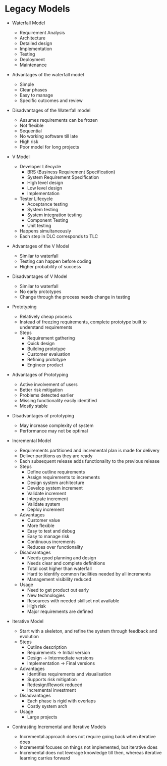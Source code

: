 # Legacy Models

- Waterfall Model
  - Requirement Analysis
  - Architecture
  - Detailed design
  - Implementation
  - Testing 
  - Deployment
  - Maintenance

- Advantages of the waterfall model
  - Simple
  - Clear phases
  - Easy to manage
  - Specific outcomes and review
- Disadvantages of the Waterfall model
  - Assumes requirements can be frozen
  - Not flexible
  - Sequential
  - No working software till late
  - High risk
  - Poor model for long projects

- V Model
  - Developer Lifecycle
    - BRS (Business Requirement Specification)
    - System Requirement Specification
    - High level design
    - Low level design
    - Implementation
  - Tester Lifecycle
    - Acceptance testing
    - System testing
    - System integration testing
    - Component Testing
    - Unit testing
  - Happens simultaneously
  - Each step in DLC corresponds to TLC

- Advantages of the V Model
  - Similar to waterfall
  - Testing can happen before coding
  - Higher probability of success
- Disadvantages of V Model
  - Similar to waterfall
  - No early prototypes
  - Change through the process needs change in testing

- Prototyping
  - Relatively cheap process
  - Instead of freezing requirements, complete prototype built to understand requirements
  - Steps
    - Requirement gathering
    - Quick design
    - Building prototype
    - Customer evaluation
    - Refining prototype
    - Engineer product

- Advantages of Prototyping
  - Active involvement of users
  - Better risk mitigation
  - Problems detected earlier
  - Missing functionality easily identified
  - Mostly stable
- Disadvantages of prototyping
  - May increase complexity of system
  - Performance may not be optimal

- Incremental Model
  - Requirements partitioned and incremental plan is made for delivery
  - Deliver partitions as they are ready
  - Each subsequent release adds functionality to the previous release
  - Steps
    - Define outline requirements
    - Assign requirements to increments
    - Design system architecture
    - Develop system increment
    - Validate increment
    - Integrate increment
    - Validate system
    - Deploy increment
  - Advantages
    - Customer value
    - More flexible
    - Easy to test and debug
    - Easy to manage risk
    - Continuous increments
    - Reduces over functionality
  - Disadvantages
    - Needs good planning and design
    - Needs clear and complete definitions
    - Total cost higher than waterfall
    - Hard to identify common facilities needed by all increments
    - Management visibility reduced
  - Usage
    - Need to get product out early
    - New technologies
    - Resources with needed skillset not available
    - High risk
    - Major requirements are defined

- Iterative Model
  - Start with a skeleton, and refine the system through feedback and evolution
  - Steps
    - Outline description
    - Requirements -> Initial version
    - Design -> Intermediate versions
    - Implementation -> Final versions
  - Advantages
    - Identifies requirements and visualisation
    - Supports risk mitigation
    - Redesign/Rework reduced
    - Incremental investment
  - Disadvantages
    - Each phase is rigid with overlaps
    - Costly system arch
  - Usage
    - Large projects

- Contrasting Incremental and Iterative Models
  - Incremental approach does not require going back when iterative does
  - Incremental focuses on things not implemented, but iterative does
  - Incremental does not leverage knowledge till then, whereas iterative learning carries forward